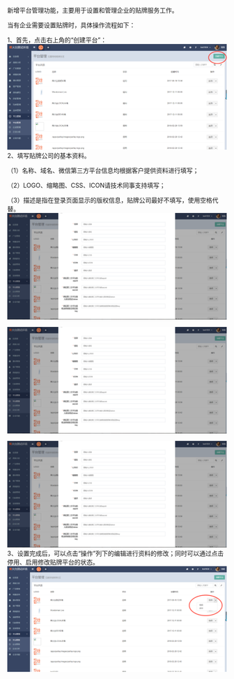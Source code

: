 新增平台管理功能，主要用于设置和管理企业的贴牌服务工作。

当有企业需要设置贴牌时，具体操作流程如下：

1、首先，点击右上角的“创建平台”：![](/assets/1519872481%281%29.jpg)2、填写贴牌公司的基本资料。

（1）名称、域名、微信第三方平台信息均根据客户提供资料进行填写；

（2）LOGO、缩略图、CSS、ICON请技术同事支持填写；

（3）描述是指在登录页面显示的版权信息，贴牌公司最好不填写，使用空格代替。![](/assets/1519873579%281%29.jpg)

![](/assets/1519873579%281%29.jpg)

![](/assets/1519873579%281%29.jpg)3、设置完成后，可以点击“操作”列下的编辑进行资料的修改；同时可以通过点击停用、启用修改贴牌平台的状态。![](/assets/1519873864%281%29.jpg)

